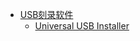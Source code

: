 
* [USB刻录软件]()
  * [Universal USB Installer](https://www.pendrivelinux.com/universal-usb-installer-easy-as-1-2-3/)
